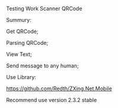 Testing Work Scanner QRCode

Summury:

Get QRCode;

Parsing QRCode;

View Text;

Send message to any human;


Use Library:

https://github.com/Redth/ZXing.Net.Mobile

Recommend use version 2.3.2 stable

